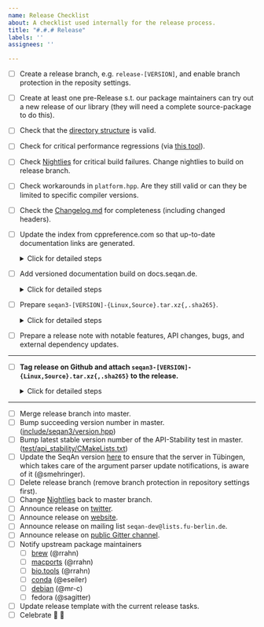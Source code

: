 ```yaml
---
name: Release Checklist
about: A checklist used internally for the release process.
title: "#.#.# Release"
labels: ''
assignees: ''

---
```


- [ ] Create a release branch, e.g. `release-[VERSION]`, and enable branch protection in the reposity settings.
- [ ] Create at least one pre-Release s.t. our package maintainers can try out a new release of our library (they will need a complete source-package to do this).
- [ ] Check that the [directory structure](https://github.com/seqan/seqan3/blob/master/doc/setup/quickstart_cmake/index.md) is valid.
- [ ] Check for critical performance regressions (via [this tool](https://github.com/wvandertoorn/cmp_benchmarks)).
- [ ] Check [Nightlies](https://cdash.seqan.de/index.php?project=SeqAn3) for critical build failures. Change nightlies to build on release branch.
- [ ] Check workarounds in `platform.hpp`. Are they still valid or can they be limited to specific compiler versions.
- [ ] Check the [Changelog.md](https://github.com/seqan/seqan3/blob/master/CHANGELOG.md) for completeness (including changed headers).
- [ ] Update the index from cppreference.com so that up-to-date documentation links are generated.
  <details><summary>Click for detailed steps</summary><br>

  Check for [new releases](https://github.com/PeterFeicht/cppreference-doc/releases) and update the link and hash
  in the [code base](https://github.com/seqan/seqan3/blob/77c5e8a1381ed39ae96a6966c008f56dd15152cb/test/documentation/seqan3-doxygen.cmake#L54).

  For the hash do

  ```
  wget -O- <link to html book> | sha256sum
  ```

  </details>
- [ ] Add versioned documentation build on docs.seqan.de.
  <details><summary>Click for detailed steps</summary>

  1. Build the documentation locally or use the artefact generated by the CI

  2. Create a #.#.# directory for the release in `/web/docs.seqan.de/htdocs/seqan/`

  3. Copy everything from the build (`doc_usr/html/*`) into the directory.

  4. Alter the file `/web/docs.seqan.de/htdocs/seqan3.html` with a link to the new documentation build.

  </details>
- [ ] Prepare `seqan3-[VERSION]-{Linux,Source}.tar.xz{,.sha265}`.
  <details><summary>Click for detailed steps</summary><br>

  Make a fresh clone of the repository.
  ```
  mkdir package-build

  git clone https://github.com/seqan/seqan3.git
  cd seqan3

  git checkout release-[VERSION] # version to pack

  git submodule init
  git submodule update

  cd ../package-build

  cmake ../seqan3 # configure

  cpack # builds binary package, e.g. seqan3-[VERSION]-Linux.tar.xz{,.sha265}

  cmake --build . --target package_source # builds source package, e.g. seqan3-[VERSION]-Source.tar.xz{,.sha265}
  ```

  Note: Do not do `git clone --recurse-submodules https://github.com/seqan/seqan3.git` because it will recursively
  pull sub-submodules which we do not want!

  </details>
- [ ] Prepare a release note with notable features, API changes, bugs, and external dependency updates.

---

- [ ] **Tag release on Github and attach `seqan3-[VERSION]-{Linux,Source}.tar.xz{,.sha265}` to the release.**

  <details><summary>Click for detailed steps</summary><br>

  Github is not able to create annotated releases (https://github.com/seqan/product_backlog/issues/159), so we have to manually sign the release.
  Make sure you have set up [signed commits](https://docs.github.com/en/github/authenticating-to-github/signing-commits).
  ```bash
  git checkout release-[VERSION]
  git tag -s [VERSION]
  git push upstream [VERSION]
  ```

  You will need to provide a tag message. We use the first sentences of the release note:

  E.g. (see https://github.com/seqan/seqan3/tags)
  ```
  SeqAn 3.0.2 Release


  Despite all circumstances, we are excited to present a new update of our SeqAn library.
  We present some great new features and also a lot of usability improvements.
  Among others, this release will fully comply with the final C++-20 standard.

  :warning: In this release we harmonised the algorithm configurations for a better user experience.
  This, much like 2020, will break a lot of code. But rest assured that the changes are easy to apply and are worth every bit. :smile:

  You can find a comprehensive list of the changes in our [changelog](https://docs.seqan.de/seqan/3.0.2/about_changelog.html).
  ```

  </details>

---

- [ ] Merge release branch into master.
- [ ] Bump succeeding version number in master. ([include/seqan3/version.hpp](https://github.com/seqan/seqan3/blob/77c5e8a1381ed39ae96a6966c008f56dd15152cb/include/seqan3/version.hpp#L18-L23))
- [ ] Bump latest stable version number of the API-Stability test in master. ([test/api_stability/CMakeLists.txt](https://github.com/seqan/seqan3/blob/77c5e8a1381ed39ae96a6966c008f56dd15152cb/test/api_stability/CMakeLists.txt#L10))
- [ ] Update the SeqAn version [here](https://github.com/OpenMS/usage_plots/blob/master/seqan_versions.txt) to ensure
      that the server in Tübingen, which takes care of the argument parser update notifications, is aware of it
      (@smehringer).
- [ ] Delete release branch (remove branch protection in repository settings first).
- [ ] Change [Nightlies](https://cdash.seqan.de/index.php?project=SeqAn3) back to master branch.
- [ ] Announce release on [twitter](https://twitter.com/seqanlib).
- [ ] Announce release on [website](https://www.seqan.de).
- [ ] Announce release on mailing list `seqan-dev@lists.fu-berlin.de`.
- [ ] Announce release on [public Gitter channel](https://gitter.im/seqan/Lobby).
- [ ] Notify upstream package maintainers
  - [ ] [brew](https://github.com/brewsci/homebrew-bio/tree/develop/Formula/seqan%403.rb) (@rrahn)
  - [ ] [macports](https://github.com/macports/macports-ports/tree/master/science/seqan3/Portfile) (@rrahn)
  - [ ] [bio.tools](https://bio.tools/seqan) (@rrahn)
  - [ ] [conda](https://github.com/bioconda/bioconda-recipes/tree/master/recipes/seqan3) (@eseiler)
  - [ ] [debian](https://tracker.debian.org/pkg/seqan3) (@mr-c)
  - [ ] fedora (@sagitter)
- [ ] Update release template with the current release tasks.
- [ ] Celebrate :tada: :beer:
